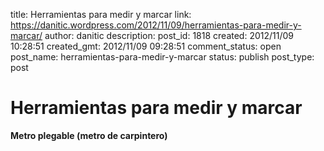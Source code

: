 title: Herramientas para medir y marcar
link: https://danitic.wordpress.com/2012/11/09/herramientas-para-medir-y-marcar/
author: danitic
description: 
post_id: 1818
created: 2012/11/09 10:28:51
created_gmt: 2012/11/09 09:28:51
comment_status: open
post_name: herramientas-para-medir-y-marcar
status: publish
post_type: post

# Herramientas para medir y marcar

**Metro plegable (metro de carpintero)**